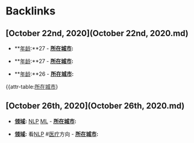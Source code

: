 
# Backlinks
## [October 22nd, 2020](October 22nd, 2020.md)
- **[年龄](年龄.md):**27
            - **[所在城市](所在城市.md):**

- **[年龄](年龄.md):**27
            - **[所在城市](所在城市.md):**

- **[年龄](年龄.md):**26
            - **[所在城市](所在城市.md):**

{{attr-table:[所在城市](所在城市.md)}

## [October 26th, 2020](October 26th, 2020.md)
- **[领域](领域.md):** [NLP](NLP.md) [ML](ML.md)
                - **[所在城市](所在城市.md):**

- **[领域](领域.md):** 看[NLP](NLP.md) #[医疗](医疗.md)方向
                - **[所在城市](所在城市.md):**

